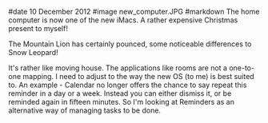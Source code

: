 #date 10 December 2012
#image new_computer.JPG
#markdown
The home computer is now one of the new iMacs.  A rather expensive
Christmas present to myself!

The Mountain Lion has certainly pounced, some noticeable differences
to Snow Leopard!

It's rather like moving house.  The applications like rooms are
not a one-to-one mapping.  I need to adjust to the way the new OS
(to me) is best suited to.  An example - Calendar no longer
offers the chance to say repeat this reminder in a day or a
week.  Instead you can either dismiss it, or be reminded again
in fifteen minutes.  So I'm looking at Reminders as an alternative
way of managing tasks to be done.
